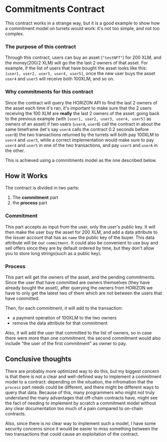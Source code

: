 # Commitments Contract
This contract works in a strange way, but it is a good example to show how a commitment model on turrets would work: it's not too simple, and not too complex.

### **The purpose of this contract**

Through this contract, users can buy an asset (`"testNFT"`) for 200 XLM, and the money(200/2 XLM) will go the the last 2 owners of that asset. For example, if the list of users that have bought the asset looks like this: `[user1, user2, user3, user4, user5]`, once the new user buys the asset `user4` and `user5` will receive both 100XLM; and so on.

### **Why commitments for this contract**

Since the contract will query the HORIZON API to find the last 2 owners of the asset each time it's ran, it's important to make sure that the 2 users receiving the 100 XLM are **really** the last 2 owners of the asset: going back to the previous example (with `[user1, user2, user3, user4, user5]` as owners of an asset) if two users (`userA`, `userB`) call the contract in about the same timeframe (let's say `userA` calls the contract 0.2 seconds before `userB`) the two transactions returned by the turrets will both pay 100XLM to `user4` and `user5`, while a correct implementation would make sure to pay `user4` and `user5` in one of the two transactions, and pay `user5` and `userA` in the other. 

This is achieved using a commitments model as the one described below.

## How it Works

The contract is divided in two parts:
1. The **commitment** part
2. the **process** part

### **Commitment**
This part accepts as input from the user, only the user's public key. It will then make the user buy the asset for 200 XLM, and add a data attribute to the issuer account that has as `name` the public key of the buyer. This data attribute will be our `commitment`. It could also be convenient to use buy and sell offers since they are by default ordered by time, but they don't allow you to store long strings(such as a public key).

### **Process**
This part will get the owners of the asset, and the pending commitments. Since the user that have committed are owners themselves (they have already bought the asset), after querying the owners from HORIZON we have to only get the latest two of them which are not between the users that have committed.

Then, for each commitment, it will add to the transaction:
- a payment operation of 100XLM to the two owners
- remove the data attribute for that commitment

Also, it will add the user that committed to the list of owners, so in case there were more than one commitment, the second commitment would also include "the user of the first commitment" as owner to pay.


## Conclusive thoughts
There are probably more optimized way to do this, but my biggest concern is that there is not a clear and well-defined way to implement a commitment model to a contract: depending on the situation, the infromation that the `process` part needs could be different, and there might be different ways to query that data.
Because of this, many programmers who might not truly understand the many advantages that off-chain contracts have, might see the fact of needing to implement by scratch a commitment model without any clear documentation too much of a pain compared to on-chain contracts.

Also, since there is no clear way to implement such a model, I have some security concerns since it would be easier to miss something between the two transactions that could cause an exploitation of the contract.
